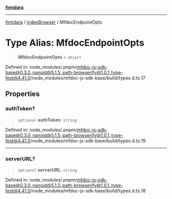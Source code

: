[**fimidara**](../../README.md)

***

[fimidara](../../modules.md) / [indexBrowser](../README.md) / MfdocEndpointOpts

# Type Alias: MfdocEndpointOpts

> **MfdocEndpointOpts** = `object`

Defined in: node\_modules/.pnpm/mfdoc-js-sdk-base@0.3.0\_nanoid@5.1.5\_path-browserify@1.0.1\_type-fest@4.41.0/node\_modules/mfdoc-js-sdk-base/build/types.d.ts:17

## Properties

### authToken?

> `optional` **authToken**: `string`

Defined in: node\_modules/.pnpm/mfdoc-js-sdk-base@0.3.0\_nanoid@5.1.5\_path-browserify@1.0.1\_type-fest@4.41.0/node\_modules/mfdoc-js-sdk-base/build/types.d.ts:19

***

### serverURL?

> `optional` **serverURL**: `string`

Defined in: node\_modules/.pnpm/mfdoc-js-sdk-base@0.3.0\_nanoid@5.1.5\_path-browserify@1.0.1\_type-fest@4.41.0/node\_modules/mfdoc-js-sdk-base/build/types.d.ts:18
